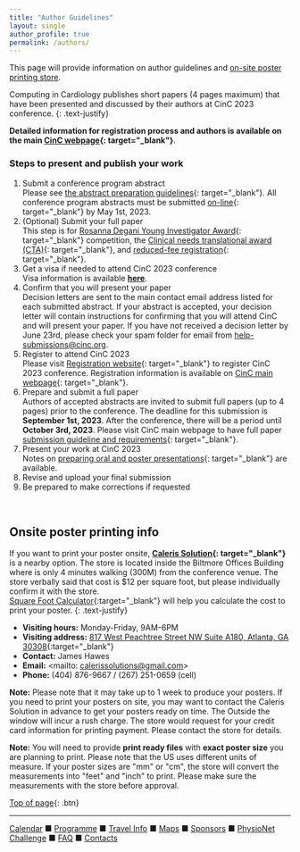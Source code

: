 ```yaml
---
title: "Author Guidelines"
layout: single
author_profile: true
permalink: /authors/
---
```

<a name="top"></a>
This page will provide information on author guidelines and [on-site poster printing store](../authors/#poster). 

Computing in Cardiology publishes short papers (4 pages maximum) that have been presented and discussed by their authors at CinC 2023 conference.
{: .text-justify}

**Detailed information for registration process and authors is available on the main [CinC webpage](https://cinc.org/inf_authors/){: target="_blank"}**.

### Steps to present and publish your work

1. Submit a conference program abstract\
Please see [the abstract preparation guidelines](https://cinc.org/cinc-conference-program-abstracts/){: target="_blank"}. All conference program abstracts must be submitted [on-line](https://softconf.com/n/cinc2023/login/scmd.cgi?scmd=index&_Xrefer_=aHR0cHM6Ly9zb2Z0Y29uZi5jb20vbi9jaW5jMjAyMy91c2VyLw==){: target="_blank"} by May 1st, 2023.
2. (Optional) Submit your full paper\
This step is for [Rosanna Degani Young Investigator Award](https://cinc.org/rosanna-degani-young-investigator-award/){: target="_blank"} competition, the [Clinical needs translational award (CTA)](https://cinc.org/wp-content/cache/page_enhanced/cinc.org/joint-wg-e-cardiology-esc-cinc-clinical-needs-translational-award-cta/_index_slash.html_gzip){: target="_blank"}, and [reduced-fee registration](https://cinc.org/participating-computing-in-cardiology-conferences/#reduced-registration){: target="_blank"}.
3. Get a visa if needed to attend CinC 2023 conference\
Visa information is available **[here](../visa)**.
4. Confirm that you will present your paper\
Decision letters are sent to the main contact email address listed for each submitted abstract. If your abstract is accepted, your decision letter will contain instructions for confirming that you will attend CinC and will present your paper. If you have not received a decision letter by June 23rd, please check your spam folder for email from <nolink><help-submissions@cinc.org>.
5. Register to attend CinC 2023\
Please visit [Registration website](https://softconf.com/n/cinc2023/user/){: target="_blank"} to register CinC 2023 conference. Registration information is available on [CinC main webpage](https://cinc.org/inf_authors/){: target="_blank"}.
6. Prepare and submit a full paper\
Authors of accepted abstracts are invited to submit full papers (up to 4 pages) prior to the conference. The deadline for this submission is **September 1st, 2023**. After the conference, there will be a period until **October 3rd, 2023**. Please visit CinC main webpage to have full paper [submission guideline and requirements](https://cinc.org/instructions-for-preparing-and-submitting-full-papers/){: target="_blank"}.
7. Present your work at CinC 2023\
Notes on [preparing oral and poster presentations](https://cinc.org/cinc-oral-or-poster-presentations/){: target="_blank"} are available.
8. Revise and upload your final submission
9. Be prepared to make corrections if requested

&nbsp;

## <a name="poster"></a>Onsite poster printing info
If you want to print your poster onsite, **[Caleris Solution](https://calerissolutions.com/){: target="_blank"}** is a nearby option. The store is located inside the Biltmore Offices Building where is only 4 minutes walking (300M) from the conference venue. The store verbally said that cost is $12 per square foot, but please individually confirm it with the store.\
[Square Foot Calculator](https://www.thecalculatorsite.com/misc/square-footage-calculator.php){:target="_blank"} will help you calculate the cost to print your poster.
{: .text-justify}
* **Visiting hours:** Monday-Friday, 9AM-6PM
* **Visiting address:** [817 West Peachtree Street NW Suite A180, Atlanta, GA 30308](https://goo.gl/maps/ozQd2m1yKbtoWr4F9){:target="_blank"}
* **Contact:** James Hawes
* **Email:** <mailto: calerissolutions@gmail.com>
* **Phone:** (404) 876-9667 / (267) 251-0659 (cell)
<p class="notice--warning">
	<strong>Note:</strong> Please note that it may take up to 1 week to produce your posters. If you need to print your posters on site, you may want to contact the Caleris Solution in advance to get your posters ready on time. The  Outside the window will incur a rush charge. The store would request for your credit card information for printing payment. Please contact the store for details.
</p>
<p class="notice--warning">
	<strong>Note:</strong> You will need to provide <strong>print ready files</strong> with <strong>exact poster size</strong> you are planning to print. Please note that the US uses different units of measure. If your poster sizes are "mm" or "cm", the store will convert the measurements into "feet" and "inch" to print. Please make sure the measurements with the store before approval.
</p>



[Top of page](#top){: .btn}

---

[Calendar](../dates/) &#9632; [Programme](../programme/) &#9632; [Travel Info](../travel/) &#9632; [Maps](../map) &#9632; [Sponsors](../sponsors/) &#9632; [PhysioNet Challenge](../challenge/) &#9632; [FAQ](../faq/) &#9632; [Contacts](../contact/)